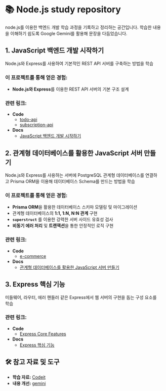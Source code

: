 # 📚 Node.js study repository

node.js를 이용한 백엔드 개발 학습 과정을 기록하고 정리하는 공간입니다.
학습한 내용을 이해하기 쉽도록 Google Gemini를 활용해 문장을 다듬었습니다.

## 1. JavaScript 백엔드 개발 시작하기

Node.js와 Express를 사용하여 기본적인 REST API 서버를 구축하는 방법을 학습

### **이 프로젝트를 통해 얻은 경험:**

- **Node.js와 Express**를 이용한 REST API 서버의 기본 구조 설계

### **관련 링크**:

- **Code**
  - [todo-api](./node01-start-js-backend/todo-api/)
  - [subscription-api](./node01-start-js-backend/subscription-api/)
- **Docs**
  - [JavaScript 백엔드 개발 시작하기](./docs/1.%20JavaScript%20백엔드%20개발%20시작하기/)

## 2. 관계형 데이터베이스를 활용한 JavaScript 서버 만들기

Node.js와 Express를 사용하는 서버에 PostgreSQL 관계형 데이터베이스를 연결하고 Prisma ORM을 이용해 데이터베이스 Schema를 만드는 방법을 학습

### **이 프로젝트를 통해 얻은 경험:**

- **Prisma ORM**을 활용한 데이터베이스 스키마 모델링 및 마이그레이션
- 관계형 데이터베이스의 **1:1, 1:N, N:N 관계** 구현
- **`superstruct`** 를 이용한 강력한 서버 사이드 유효성 검사
- **비동기 에러 처리** 및 **트랜잭션**을 통한 안정적인 로직 구현

### **관련 링크**:

- **Code**
  - [e-commerce](./node02-js-rdb-server/e-commerce/)
- **Docs**
  - [관계형 데이터베이스를 활용한 JavaScript 서버 만들기](./docs/2.%20JavaScript%20서버%20with%20관계형%20DB/)

## 3. Express 핵심 기능

미들웨어, 라우터, 에러 핸들러 같은 Express에서 웹 서버의 구현을 돕는 구성 요소를 학습

### **관련 링크**:

- **Code**
  - [Express Core Features](./node03-express-core-features/)
- **Docs**
  - [Express 핵심 기능](./docs/3.%20Express%20핵심%20기능/)

## 🛠️ 참고 자료 및 도구

- **학습 자료:** [Codeit](https://www.codeit.kr/)
- **내용 개선:** [gemini](https://gemini.google.com/?hl=ko)
